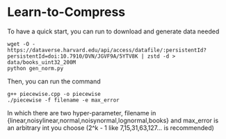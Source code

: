 # Learn-to-Compress
To have a quick start, you can run to download and generate data needed
```
wget -O - https://dataverse.harvard.edu/api/access/datafile/:persistentId?persistentId=doi:10.7910/DVN/JGVF9A/5YTV8K | zstd -d > data/books_uint32_200M
python gen_norm.py

```
Then, you can run the command
```
g++ piecewise.cpp -o piecewise
./piecewise -f filename -e max_error
```
In which there are two hyper-parameter, filename in {linear,noisylinear,normal,noisynormal,lognormal,books}
and max_error is an arbitrary int you choose (2^k - 1 like 7,15,31,63,127... is recommended)
